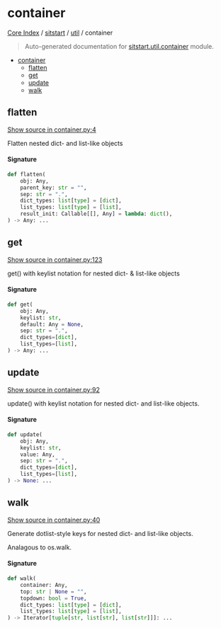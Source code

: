 # container

[Core Index](../../README.md#core-index) / [sitstart](../index.md#sitstart) / [util](./index.md#util) / container

> Auto-generated documentation for [sitstart.util.container](../../../python/sitstart/util/container.py) module.

- [container](#container)
  - [flatten](#flatten)
  - [get](#get)
  - [update](#update)
  - [walk](#walk)

## flatten

[Show source in container.py:4](../../../python/sitstart/util/container.py#L4)

Flatten nested dict- and list-like objects

#### Signature

```python
def flatten(
    obj: Any,
    parent_key: str = "",
    sep: str = ".",
    dict_types: list[type] = [dict],
    list_types: list[type] = [list],
    result_init: Callable[[], Any] = lambda: dict(),
) -> Any: ...
```



## get

[Show source in container.py:123](../../../python/sitstart/util/container.py#L123)

get() with keylist notation for nested dict- & list-like objects

#### Signature

```python
def get(
    obj: Any,
    keylist: str,
    default: Any = None,
    sep: str = ".",
    dict_types=[dict],
    list_types=[list],
) -> Any: ...
```



## update

[Show source in container.py:92](../../../python/sitstart/util/container.py#L92)

update() with keylist notation for nested dict- and list-like objects.

#### Signature

```python
def update(
    obj: Any,
    keylist: str,
    value: Any,
    sep: str = ".",
    dict_types=[dict],
    list_types=[list],
) -> None: ...
```



## walk

[Show source in container.py:40](../../../python/sitstart/util/container.py#L40)

Generate dotlist-style keys for nested dict- and list-like objects.

Analagous to os.walk.

#### Signature

```python
def walk(
    container: Any,
    top: str | None = "",
    topdown: bool = True,
    dict_types: list[type] = [dict],
    list_types: list[type] = [list],
) -> Iterator[tuple[str, list[str], list[str]]]: ...
```

